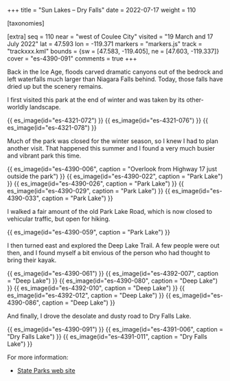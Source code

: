 +++
title = "Sun Lakes – Dry Falls"
date = 2022-07-17
weight = 110

[taxonomies]

[extra]
seq = 110
near = "west of Coulee City"
visited = "19 March and 17 July 2022"
lat = 47.593
lon = -119.371
markers = "markers.js"
track = "trackxxx.kml"
bounds = {sw = [47.583, -119.405], ne = [47.603, -119.337]}
cover = "es-4390-091"
comments = true
+++

Back in the Ice Age, floods carved dramatic canyons out of the bedrock and left waterfalls much larger than Niagara Falls behind. Today, those falls have dried up but the scenery remains.

<!-- more -->

I first visited this park at the end of winter and was taken by its other-worldly landscape.

{{ es_image(id="es-4321-072") }}
{{ es_image(id="es-4321-076") }}
{{ es_image(id="es-4321-078") }}

Much of the park was closed for the winter season, so I knew I had to plan another visit. That happened this summer and I found a very much busier and vibrant park this time.

{{ es_image(id="es-4390-006", caption = "Overlook from Highway 17 just outside the park") }}
{{ es_image(id="es-4390-022", caption = "Park Lake") }}
{{ es_image(id="es-4390-026", caption = "Park Lake") }}
{{ es_image(id="es-4390-029", caption = "Park Lake") }}
{{ es_image(id="es-4390-033", caption = "Park Lake") }}

I walked a fair amount of the old Park Lake Road, which is now closed to vehicular traffic, but open for hiking.

{{ es_image(id="es-4390-059", caption = "Park Lake") }}

I then turned east and explored the Deep Lake Trail. A few people were out then, and I found myself a bit envious of the person who had thought to bring their kayak.

{{ es_image(id="es-4390-061") }}
{{ es_image(id="es-4392-007", caption = "Deep Lake") }}
{{ es_image(id="es-4390-080", caption = "Deep Lake") }}
{{ es_image(id="es-4392-010", caption = "Deep Lake") }}
{{ es_image(id="es-4392-012", caption = "Deep Lake") }}
{{ es_image(id="es-4390-086", caption = "Deep Lake") }}

And finally, I drove the desolate and dusty road to Dry Falls Lake.

{{ es_image(id="es-4390-091") }}
{{ es_image(id="es-4391-006", caption = "Dry Falls Lake") }}
{{ es_image(id="es-4391-011", caption = "Dry Falls Lake") }}

For more information:

* [State Parks web site](https://www.parks.wa.gov/298/Sun-Lakes-Dry-Falls)

